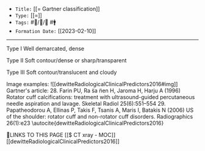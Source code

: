 
-   `Title:` [[= Gartner classification]]
-   `Type:` [[=]]
-   `Tags:` #🧠️/📝️/🌿️   #🚹 
-   `Formation Date:` [[2023-02-10]]
---
Type I Well demarcated, dense 

Type II Soft contour/dense or sharp/transparent 

Type III Soft contour/translucent and cloudy

Image examples:
![[dewitteRadiologicalClinicalPredictors2016#img]]
Gartner's article:
28. Farin PU, Ra ̈sa ̈nen H, Jaroma H, Harju A (1996) Rotator cuff calcifications: treatment with ultrasound-guided percutaneous needle aspiration and lavage. Skeletal Radiol 25(6):551–554
29. Papatheodorou A, Ellinas P, Takis F, Tsanis A, Maris I, Batakis N (2006) US of the shoulder: rotator cuff and non-rotator cuff disorders. Radiographics 26(1):e23
\autocite{dewitteRadiologicalClinicalPredictors2016}

🔗LINKS TO THIS PAGE
[[$ CT xray - MOC]]
[[dewitteRadiologicalClinicalPredictors2016]]